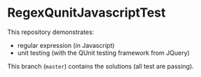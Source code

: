 # RegexQunitJavascriptTest

This repository demonstrates:

- regular expression (in Javascript)
- unit testing (with the QUnit testing framework from JQuery)

This branch (`master`) contains the solutions (all test are passing).
